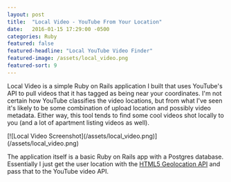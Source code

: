 ```yaml
---
layout: post
title:  "Local Video - YouTube From Your Location"
date:   2016-01-15 17:29:00 -0500
categories: Ruby
featured: false
featured-headline: "Local YouTube Video Finder"
featured-image: /assets/local_video.png
featured-sort: 9
---
```


Local Video is a simple Ruby on Rails application I built that uses YouTube's API to pull videos that it has tagged as being near your coordinates. I'm not certain how YouTube classifies the video locations, but from what I've seen it's likely to be some combination of upload location and possibly video metadata. Either way, this tool tends to find some cool videos shot locally to you (and a lot of apartment listing videos as well). 

<div class='image-container'>
[![Local Video Screenshot](/assets/local_video.png)](/assets/local_video.png)
</div>

The application itself is a basic Ruby on Rails app with a Postgres database. Essentially I just get the user location with the [HTML5 Geolocation API](http://www.w3schools.com/html/html5_geolocation.asp) and pass that to the YouTube video API.
